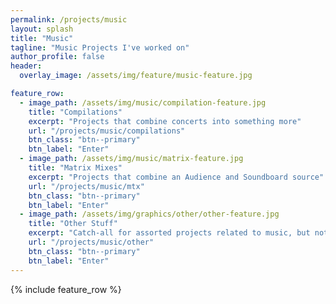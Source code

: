 ```yaml
---
permalink: /projects/music
layout: splash
title: "Music"
tagline: "Music Projects I've worked on"
author_profile: false
header:
  overlay_image: /assets/img/feature/music-feature.jpg

feature_row:
  - image_path: /assets/img/music/compilation-feature.jpg
    title: "Compilations"
    excerpt: "Projects that combine concerts into something more"
    url: "/projects/music/compilations"
    btn_class: "btn--primary"
    btn_label: "Enter"
  - image_path: /assets/img/music/matrix-feature.jpg
    title: "Matrix Mixes"
    excerpt: "Projects that combine an Audience and Soundboard source"
    url: "/projects/music/mtx"
    btn_class: "btn--primary"
    btn_label: "Enter"
  - image_path: /assets/img/graphics/other/other-feature.jpg
    title: "Other Stuff"
    excerpt: "Catch-all for assorted projects related to music, but not fitting with the other categories"
    url: "/projects/music/other"
    btn_class: "btn--primary"
    btn_label: "Enter"
---
```


{% include feature_row %}
